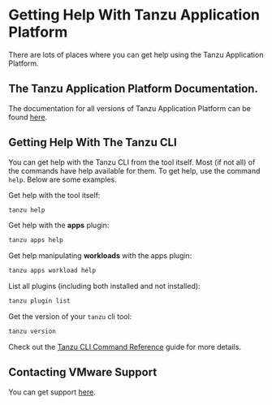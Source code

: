 # Getting Help With Tanzu Application Platform

There are lots of places where you can get help using the Tanzu Application Platform.

## The Tanzu Application Platform Documentation.

The documentation for all versions of Tanzu Application Platform can be found [here](https://docs.vmware.com/en/VMware-Tanzu-Application-Platform/index.html).

## Getting Help With The Tanzu CLI

You can get help with the Tanzu CLI from the tool itself. Most (if not all) of the commands have help available for them. To get help, use the command `help`. Below are some examples.

Get help with the tool itself:

```bash
tanzu help
```

Get help with the **apps** plugin:

```bash
tanzu apps help
```

Get help manipulating **workloads** with the apps plugin:

```bash
tanzu apps workload help
```

List all plugins (including both installed and not installed):

```bash
tanzu plugin list
```

Get the version of your `tanzu` cli tool:

```bash
tanzu version
```

Check out the [Tanzu CLI Command Reference](https://docs.vmware.com/en/VMware-Tanzu/services/vmware-tanzu-cli-ref/GUID-index.html) guide for more details.


## Contacting VMware Support

You can get support [here](https://tanzu.vmware.com/support).